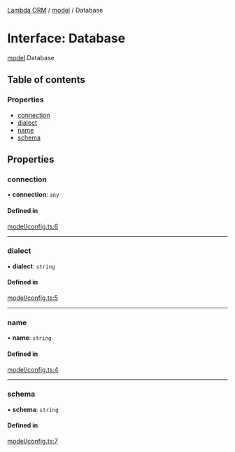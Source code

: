 [Lambda ORM](../README.md) / [model](../modules/model.md) / Database

# Interface: Database

[model](../modules/model.md).Database

## Table of contents

### Properties

- [connection](model.Database.md#connection)
- [dialect](model.Database.md#dialect)
- [name](model.Database.md#name)
- [schema](model.Database.md#schema)

## Properties

### connection

• **connection**: `any`

#### Defined in

[model/config.ts:6](https://github.com/FlavioLionelRita/lambda-orm/blob/eec4cd3/src/orm/model/config.ts#L6)

___

### dialect

• **dialect**: `string`

#### Defined in

[model/config.ts:5](https://github.com/FlavioLionelRita/lambda-orm/blob/eec4cd3/src/orm/model/config.ts#L5)

___

### name

• **name**: `string`

#### Defined in

[model/config.ts:4](https://github.com/FlavioLionelRita/lambda-orm/blob/eec4cd3/src/orm/model/config.ts#L4)

___

### schema

• **schema**: `string`

#### Defined in

[model/config.ts:7](https://github.com/FlavioLionelRita/lambda-orm/blob/eec4cd3/src/orm/model/config.ts#L7)
